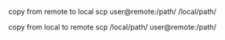  copy from remote to local
  scp user@remote:/path/ /local/path/

  copy from local to remote
  scp /local/path/ user@remote:/path/ 